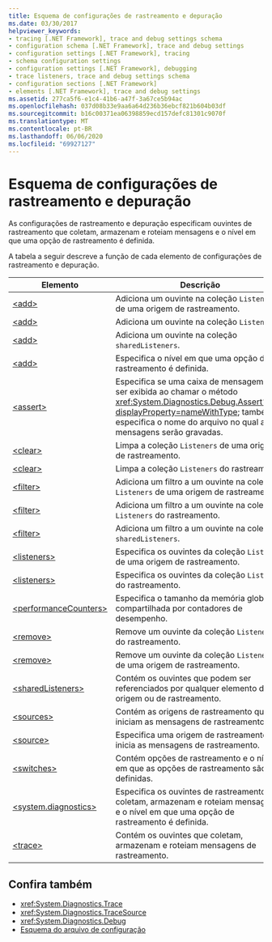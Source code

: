 ```yaml
---
title: Esquema de configurações de rastreamento e depuração
ms.date: 03/30/2017
helpviewer_keywords:
- tracing [.NET Framework], trace and debug settings schema
- configuration schema [.NET Framework], trace and debug settings
- configuration settings [.NET Framework], tracing
- schema configuration settings
- configuration settings [.NET Framework], debugging
- trace listeners, trace and debug settings schema
- configuration sections [.NET Framework]
- elements [.NET Framework], trace and debug settings
ms.assetid: 277ca5f6-e1c4-41b6-a47f-3a67ce5b94ac
ms.openlocfilehash: 037d08b33e9aa6a64d236b36ebcf821b604b03df
ms.sourcegitcommit: b16c00371ea06398859ecd157defc81301c9070f
ms.translationtype: MT
ms.contentlocale: pt-BR
ms.lasthandoff: 06/06/2020
ms.locfileid: "69927127"
---
```

# <a name="trace-and-debug-settings-schema"></a>Esquema de configurações de rastreamento e depuração
As configurações de rastreamento e depuração especificam ouvintes de rastreamento que coletam, armazenam e roteiam mensagens e o nível em que uma opção de rastreamento é definida.  
  
 A tabela a seguir descreve a função de cada elemento de configurações de rastreamento e depuração.  
  
|Elemento|Descrição|  
|-------------|-----------------|  
|[\<add>](add-element-for-listeners-for-source.md)|Adiciona um ouvinte na coleção `Listeners` de uma origem de rastreamento.|  
|[\<add>](add-element-for-listeners-for-trace.md)|Adiciona um ouvinte na coleção `Listeners`.|  
|[\<add>](add-element-for-sharedlisteners.md)|Adiciona um ouvinte na coleção `sharedListeners`.|  
|[\<add>](add-element-for-switches.md)|Especifica o nível em que uma opção de rastreamento é definida.|  
|[\<assert>](assert-element.md)|Especifica se uma caixa de mensagem deve ser exibida ao chamar o método <xref:System.Diagnostics.Debug.Assert%2A?displayProperty=nameWithType>; também especifica o nome do arquivo no qual as mensagens serão gravadas.|  
|[\<clear>](clear-element-for-listeners-for-source.md)|Limpa a coleção `Listeners` de uma origem de rastreamento.|  
|[\<clear>](clear-element-for-listeners-for-trace.md)|Limpa a coleção `Listeners` do rastreamento.|  
|[\<filter>](filter-element-for-add-for-listeners-for-source.md)|Adiciona um filtro a um ouvinte na coleção `Listeners` de uma origem de rastreamento.|  
|[\<filter>](filter-element-for-add-for-listeners-for-trace.md)|Adiciona um filtro a um ouvinte na coleção `Listeners` do rastreamento.|  
|[\<filter>](filter-element-for-add-for-sharedlisteners.md)|Adiciona um filtro a um ouvinte na coleção `sharedListeners`.|  
|[\<listeners>](listeners-element-for-source.md)|Especifica os ouvintes da coleção `Listeners` de uma origem de rastreamento.|  
|[\<listeners>](listeners-element-for-trace.md)|Especifica os ouvintes da coleção `Listeners` do rastreamento.|  
|[\<performanceCounters>](performancecounters-element.md)|Especifica o tamanho da memória global compartilhada por contadores de desempenho.|  
|[\<remove>](remove-element-for-listeners-for-trace.md)|Remove um ouvinte da coleção `Listeners` do rastreamento.|  
|[\<remove>](remove-element-for-listeners-for-source.md)|Remove um ouvinte da coleção `Listeners` de uma origem de rastreamento.|  
|[\<sharedListeners>](sharedlisteners-element.md)|Contém os ouvintes que podem ser referenciados por qualquer elemento de origem ou de rastreamento.|  
|[\<sources>](sources-element.md)|Contém as origens de rastreamento que iniciam as mensagens de rastreamento.|  
|[\<source>](source-element.md)|Especifica uma origem de rastreamento que inicia as mensagens de rastreamento.|  
|[\<switches>](switches-element.md)|Contém opções de rastreamento e o nível em que as opções de rastreamento são definidas.|  
|[\<system.diagnostics>](system-diagnostics-element.md)|Especifica os ouvintes de rastreamento que coletam, armazenam e roteiam mensagens e o nível em que uma opção de rastreamento é definida.|  
|[\<trace>](trace-element.md)|Contém os ouvintes que coletam, armazenam e roteiam mensagens de rastreamento.|  
  
## <a name="see-also"></a>Confira também

- <xref:System.Diagnostics.Trace>
- <xref:System.Diagnostics.TraceSource>
- <xref:System.Diagnostics.Debug>
- [Esquema do arquivo de configuração](../index.md)
